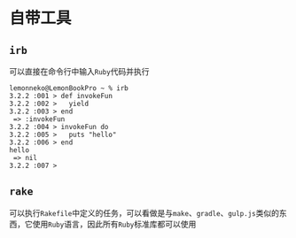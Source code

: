 # 自带工具
<p id="4uBsAN8i4mgVAaTiqotzc4">

## `irb`

</p>

<p id="2DHUix6pjMRFcmkU8z2Har">

可以直接在命令行中输入`Ruby`代码并执行

</p>

<p id="dPZRJCKftSP6gcz8urnEui">

```text
lemonneko@LemonBookPro ~ % irb
3.2.2 :001 > def invokeFun
3.2.2 :002 >   yield
3.2.2 :003 > end
 => :invokeFun
3.2.2 :004 > invokeFun do
3.2.2 :005 >   puts "hello"
3.2.2 :006 > end
hello
 => nil
3.2.2 :007 >
```


</p>

<p id="yzRbdQXKduNP8CQf411Ui">

## `rake`

</p>

<p id="MTaVB2NdhqZ58fWiGhh9d">

可以执行`Rakefile`中定义的任务，可以看做是与`make`、`gradle`、`gulp.js`类似的东西，它使用`Ruby`语言，因此所有`Ruby`标准库都可以使用

</p>

